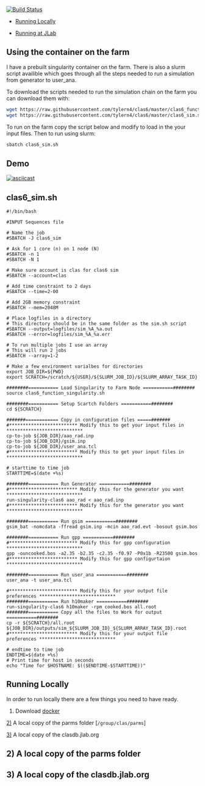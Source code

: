 
[![Build Status](https://travis-ci.com/tylern4/clas6.svg?token=Hour3TGGb984zn33pgvC&branch=master)](https://travis-ci.com/tylern4/clas6)

  * [Running Locally](#running-locally)

  * [Running at JLab](#using-the-container-on-the-farm)
  
  

## Using the container on the farm

I have a prebuilt singularity container on the farm. There is also a slurm script availible which goes through all the steps needed to run a simulation from generator to user\_ana.

To download the scripts needed to run the simulation chain on the farm you can download them with:

```bash
wget https://raw.githubusercontent.com/tylern4/clas6/master/clas6_function_singularity.sh
wget https://raw.githubusercontent.com/tylern4/clas6/master/clas6_sim.sh
```

To run on the farm copy the script below and modify to load in the your input files. Then to run using slurm:

```bash
sbatch clas6_sim.sh
```

## Demo

[![asciicast](https://asciinema.org/a/ZMqJwxOmJ5PmIhiR6ISAvPaAM.png)](https://asciinema.org/a/ZMqJwxOmJ5PmIhiR6ISAvPaAM)

## clas6_sim.sh

```
#!/bin/bash

#INPUT Sequences file

# Name the job
#SBATCH -J clas6_sim

# Ask for 1 core (n) on 1 node (N)
#SBATCH -n 1
#SBATCH -N 1

# Make sure account is clas for clas6 sim
#SBATCH --account=clas

# Add time constraint to 2 days
#SBATCH --time=2-00

# Add 2GB memory constraint
#SBATCH --mem=2048M

# Place logfiles in a directory
# This directory should be in the same folder as the sim.sh script
#SBATCH --output=logfiles/sim_%A_%a.out
#SBATCH --error=logfiles/sim_%A_%a.err

# To run multiple jobs I use an array
# This will run 2 jobs
#SBATCH --array=1-2

# Make a few environment varialbes for directories
export JOB_DIR=${PWD}
export SCRATCH=/scratch/${USER}/${SLURM_JOB_ID}/${SLURM_ARRAY_TASK_ID}

########=========== Load Singularity to Farm Node ===========########
source clas6_function_singularity.sh

########=========== Setup Scartch Folders ===========########
cd ${SCRATCH}

#######============ Copy in configuration files =====#######
#************************* Modify this to get your input files in ****************************
cp-to-job ${JOB_DIR}/aao_rad.inp
cp-to-job ${JOB_DIR}/gsim.inp
cp-to-job ${JOB_DIR}/user_ana.tcl
#************************* Modify this to get your input files in ****************************

# starttime to time job
STARTTIME=$(date +%s)

########=========== Run Generator ===========########
#************************* Modify this for the generator you want ****************************
run-singularity-clas6 aao_rad < aao_rad.inp
#************************* Modify this for the generator you want ****************************

########=========== Run gsim ===========########
gsim_bat -nomcdata -ffread gsim.inp -mcin aao_rad.evt -bosout gsim.bos

########=========== Run gpp ===========########
#************************* Modify this for gpp configuration ****************************
gpp -ouncooked.bos -a2.35 -b2.35 -c2.35 -f0.97 -P0x1b -R23500 gsim.bos
#************************* Modify this for gpp configurtaion ****************************

########=========== Run user_ana ===========########
user_ana -t user_ana.tcl

#************************* Modify this for your output file preferences ****************************
########=========== Run h10maker ===========########
run-singularity-clas6 h10maker -rpm cooked.bos all.root
########=========== Copy all the files to Work for output ===========########
cp -r ${SCRATCH}/all.root ${JOB_DIR}/outputs/sim_${SLURM_JOB_ID}_${SLURM_ARRAY_TASK_ID}.root
#************************* Modify this for your output file preferences ****************************

# endtime to time job
ENDTIME=$(date +%s)
# Print time for host in seconds
echo "Time for $HOSTNAME: $(($ENDTIME-$STARTTIME))"
```

## Running Locally

In order to run locally there are a few things you need to have ready.

  1) Download [docker]()
  
  [2)](a-local-copy-of-the-parms-folder) A local copy of the parms folder \[`/group/clas/parms`\]
  
  [3)](a-local-copy-of-the-clasdb.jlab.org) A local copy of the clasdb.jlab.org
  
## 2) A local copy of the parms folder

## 3) A local copy of the clasdb.jlab.org

